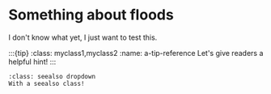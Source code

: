 Something about floods 
=======================

I don't know what yet, I just want to test this.

:::{tip}
:class: myclass1,myclass2
:name: a-tip-reference
Let's give readers a helpful hint!
:::


`````{admonition} This admonition was styled...
:class: seealso dropdown
With a seealso class!
`````